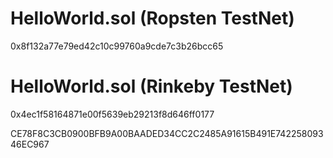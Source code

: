 # HelloWorld.sol (Ropsten TestNet)
0x8f132a77e79ed42c10c99760a9cde7c3b26bcc65

# HelloWorld.sol (Rinkeby TestNet)
0x4ec1f58164871e00f5639eb29213f8d646ff0177


CE78F8C3CB0900BFB9A00BAADED34CC2C2485A91615B491E74225809346EC967
